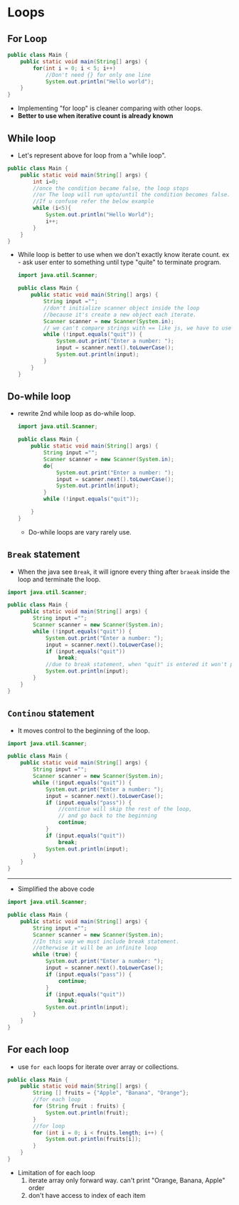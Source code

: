 # Loops
## For Loop
``` java 
public class Main {
    public static void main(String[] args) {
        for(int i = 0; i < 5; i++)
            //Don't need {} for only one line 
            System.out.println("Hello world");
    }
}
```
- Implementing "for loop" is cleaner comparing with other loops.
- **Better to use when iterative count is already known**

## While loop
- Let's represent above for loop from a "while loop".
``` java 
public class Main {
    public static void main(String[] args) {
        int i=0;
        //once the condition became false, the loop stops
        //or The loop will run upto/until the condition becomes false.
        //If u confuse refer the below example
        while (i<5){
            System.out.println("Hello World");
            i++;
        }
    }
}
```
- While loop is better to use when we don't exactly know iterate count.
  ex - ask user enter to something until type "quite" to terminate program.
  ``` java 
  import java.util.Scanner;

  public class Main {
      public static void main(String[] args) {
          String input ="";
          //don't initialize scanner object inside the loop
          //because it's create a new object each iterate.
          Scanner scanner = new Scanner(System.in);
          // we can't compare strings with == like js, we have to use the equals method
          while (!input.equals("quit")) {
              System.out.print("Enter a number: ");
              input = scanner.next().toLowerCase();
              System.out.println(input);
          }
      }
  }
  ```  

## Do-while loop
- rewrite 2nd while loop as do-while loop.
  ``` java 
  import java.util.Scanner;

  public class Main {
      public static void main(String[] args) {
          String input ="";
          Scanner scanner = new Scanner(System.in);
          do{
              System.out.print("Enter a number: ");
              input = scanner.next().toLowerCase();
              System.out.println(input);
          }
          while (!input.equals("quit"));

      }
  }
  ```
  - Do-while loops are vary rarely use.

## `Break` statement
- When the java see `Break`, it will ignore every thing after `braeak` inside the loop and terminate the loop.
``` java 
import java.util.Scanner;

public class Main {
    public static void main(String[] args) {
        String input ="";
        Scanner scanner = new Scanner(System.in);
        while (!input.equals("quit")) {
            System.out.print("Enter a number: ");
            input = scanner.next().toLowerCase();
            if (input.equals("quit"))
                break;
            //due to break statement, when "quit" is entered it won't print.
            System.out.println(input);
        }
    }
}
```

## `Continou` statement
- It moves control to the beginning of the loop.
``` java 
import java.util.Scanner;

public class Main {
    public static void main(String[] args) {
        String input ="";
        Scanner scanner = new Scanner(System.in);
        while (!input.equals("quit")) {
            System.out.print("Enter a number: ");
            input = scanner.next().toLowerCase();
            if (input.equals("pass")) {
                //continue will skip the rest of the loop, 
                // and go back to the beginning
                continue;
            }
            if (input.equals("quit"))
                break;
            System.out.println(input);
        }
    }
}
```
---
- Simplified the above code
``` java 
import java.util.Scanner;

public class Main {
    public static void main(String[] args) {
        String input ="";
        Scanner scanner = new Scanner(System.in);
        //In this way we must include break statement.
        //otherwise it will be an infinite loop
        while (true) {
            System.out.print("Enter a number: ");
            input = scanner.next().toLowerCase();
            if (input.equals("pass")) {
                continue;
            }
            if (input.equals("quit"))
                break;
            System.out.println(input);
        }
    }
}
```
## For each loop
- use `for each` loops for iterate over array or collections.
``` java 
public class Main {
    public static void main(String[] args) {
        String [] fruits = {"Apple", "Banana", "Orange"};
        //for each loop
        for (String fruit : fruits) {
            System.out.println(fruit);
        }
        //for loop
        for (int i = 0; i < fruits.length; i++) {
            System.out.println(fruits[i]);
        }
    }
}
```
- Limitation of for each loop
	1.  iterate array only forward way. can't print "Orange, Banana, Apple" order
	2. don't have access to index of each item
